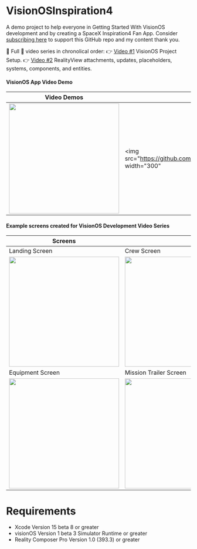 # VisionOSInspiration4
A demo project to help everyone in Getting Started With VisionOS development and by creating a SpaceX Inspiration4 Fan App. Consider [subscribing here](https://www.youtube.com/@dilmerv) to support this GitHub repo and my content thank you.

📢 Full 🎥 video series in chronolical order: 
👉 [Video #1](https://www.youtube.com/watch?v=eMA1Vd1nc9M) VisionOS Project Setup.
👉 [Video #2](https://www.youtube.com/watch?v=Ox_eN-k0Z2k) RealityView attachments, updates, placeholders, systems, components, and entities.

#### VisionOS App Video Demo
|Video Demos||
|---|---|
|<img src="https://github.com/dilmerv/VisionOSInspiration4/blob/master/docs/images/Video_1_Overview.gif" width="300">|<img src="https://github.com/dilmerv/VisionOSInspiration4/blob/master/docs/images/Video_2_Overview.gif" width="300"|



#### Example screens created for VisionOS Development Video Series

|Screens||
|---|---|
|Landing Screen|Crew Screen|
|<img src="https://github.com/dilmerv/VisionOSInspiration4/blob/master/docs/images/Landing.png" width="300">|<img src="https://github.com/dilmerv/VisionOSInspiration4/blob/master/docs/images/Crew.png" width="300">|
|Equipment Screen|Mission Trailer Screen|
|<img src="https://github.com/dilmerv/VisionOSInspiration4/blob/master/docs/images/Equipment.png" width="300">|<img src="https://github.com/dilmerv/VisionOSInspiration4/blob/master/docs/images/MissionTrailer.png" width="300">|


# Requirements
- Xcode Version 15 beta 8 or greater
- visionOS Version 1 beta 3 Simulator Runtime or greater
- Reality Composer Pro Version 1.0 (393.3) or greater
